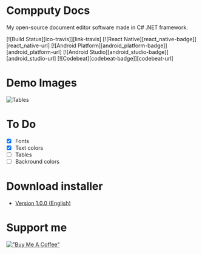 # Compputy Docs
My open-source document editor software made in C# .NET framework.

[![Build Status][ico-travis]][link-travis]
[![React Native][react_native-badge]][react_native-url]
[![Android Platform][android_platform-badge]][android_platform-url]
[![Android Studio][android_studio-badge]][android_studio-url]
[![Codebeat][codebeat-badge]][codebeat-url]

# Demo Images

![Tables](https://github.com/petyadev1/Compputy-Docs/blob/main/demo-img/Compputy%20Docs%202022.%2005.%2029.%2011_42_21.png?raw=true)


# To Do

- [x] Fonts
- [x] Text colors
- [ ] Tables
- [ ] Backround colors

# Download installer

- [Version 1.0.0 (English)](https://github.com/petyadev1/Compputy-Docs/tree/main/release)

# Support me
[!["Buy Me A Coffee"](https://www.buymeacoffee.com/assets/img/custom_images/orange_img.png)](https://www.buymeacoffee.com/petertill)
